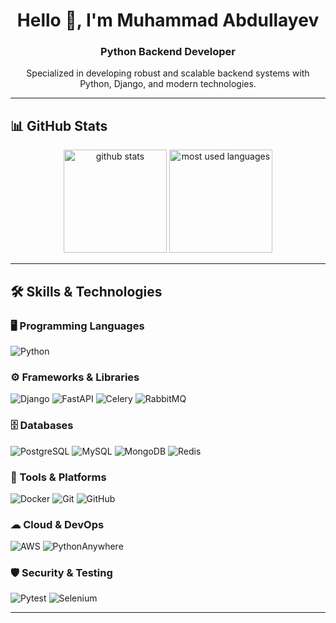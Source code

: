 <h1 align="center">Hello 👋, I'm Muhammad Abdullayev</h1>
<h3 align="center">Python Backend Developer</h3>

<p align="center">
  Specialized in developing robust and scalable backend systems with Python, Django, and modern technologies.
</p>

---

## 📊 GitHub Stats

<p align="center">
  <img src="https://github-readme-stats.vercel.app/api?username=muhammad405&show_icons=true&theme=tokyonight" alt="github stats" height="165"/>
  <img src="https://github-readme-stats.vercel.app/api/top-langs/?username=muhammad405&layout=compact&theme=tokyonight&langs_count=5&hide=html,css,javascript" alt="most used languages" height="165"/>
</p>

---

## 🛠 Skills & Technologies

### 🖥 Programming Languages
![Python](https://img.shields.io/badge/Python-3776AB?style=for-the-badge&logo=python&logoColor=white)

### ⚙ Frameworks & Libraries
![Django](https://img.shields.io/badge/Django-092E20?style=for-the-badge&logo=django&logoColor=white)
![FastAPI](https://img.shields.io/badge/FastAPI-009688?style=for-the-badge&logo=fastapi&logoColor=white)
![Celery](https://img.shields.io/badge/Celery-37814A?style=for-the-badge&logo=celery&logoColor=white)
![RabbitMQ](https://img.shields.io/badge/RabbitMQ-FF6600?style=for-the-badge&logo=rabbitmq&logoColor=white)

### 🗄 Databases
![PostgreSQL](https://img.shields.io/badge/PostgreSQL-336791?style=for-the-badge&logo=postgresql&logoColor=white)
![MySQL](https://img.shields.io/badge/MySQL-4479A1?style=for-the-badge&logo=mysql&logoColor=white)
![MongoDB](https://img.shields.io/badge/MongoDB-47A248?style=for-the-badge&logo=mongodb&logoColor=white)
![Redis](https://img.shields.io/badge/Redis-DC382D?style=for-the-badge&logo=redis&logoColor=white)

### 🔧 Tools & Platforms
![Docker](https://img.shields.io/badge/Docker-2496ED?style=for-the-badge&logo=docker&logoColor=white)
![Git](https://img.shields.io/badge/Git-F05032?style=for-the-badge&logo=git&logoColor=white)
![GitHub](https://img.shields.io/badge/GitHub-181717?style=for-the-badge&logo=github&logoColor=white)

### ☁ Cloud & DevOps
![AWS](https://img.shields.io/badge/AWS-232F3E?style=for-the-badge&logo=amazon-aws&logoColor=white)
![PythonAnywhere](https://img.shields.io/badge/PythonAnywhere-1D9FD7?style=for-the-badge&logo=python&logoColor=white)

### 🛡 Security & Testing
![Pytest](https://img.shields.io/badge/Pytest-0A9EDC?style=for-the-badge&logo=pytest&logoColor=white)
![Selenium](https://img.shields.io/badge/Selenium-43B02A?style=for-the-badge&logo=selenium&logoColor=white)

---
